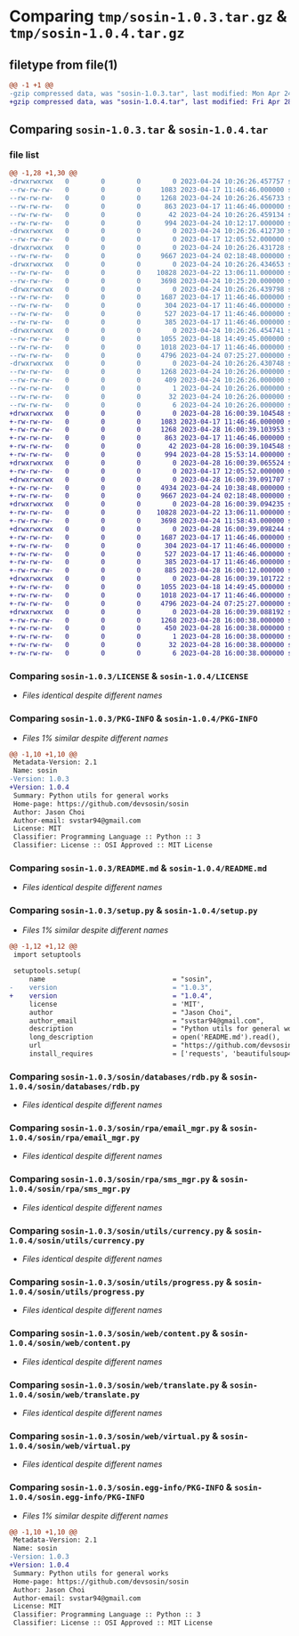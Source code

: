 # Comparing `tmp/sosin-1.0.3.tar.gz` & `tmp/sosin-1.0.4.tar.gz`

## filetype from file(1)

```diff
@@ -1 +1 @@
-gzip compressed data, was "sosin-1.0.3.tar", last modified: Mon Apr 24 10:26:26 2023, max compression
+gzip compressed data, was "sosin-1.0.4.tar", last modified: Fri Apr 28 16:00:39 2023, max compression
```

## Comparing `sosin-1.0.3.tar` & `sosin-1.0.4.tar`

### file list

```diff
@@ -1,28 +1,30 @@
-drwxrwxrwx   0        0        0        0 2023-04-24 10:26:26.457757 sosin-1.0.3/
--rw-rw-rw-   0        0        0     1083 2023-04-17 11:46:46.000000 sosin-1.0.3/LICENSE
--rw-rw-rw-   0        0        0     1268 2023-04-24 10:26:26.456733 sosin-1.0.3/PKG-INFO
--rw-rw-rw-   0        0        0      863 2023-04-17 11:46:46.000000 sosin-1.0.3/README.md
--rw-rw-rw-   0        0        0       42 2023-04-24 10:26:26.459134 sosin-1.0.3/setup.cfg
--rw-rw-rw-   0        0        0      994 2023-04-24 10:12:17.000000 sosin-1.0.3/setup.py
-drwxrwxrwx   0        0        0        0 2023-04-24 10:26:26.412730 sosin-1.0.3/sosin/
--rw-rw-rw-   0        0        0        0 2023-04-17 12:05:52.000000 sosin-1.0.3/sosin/__init__.py
-drwxrwxrwx   0        0        0        0 2023-04-24 10:26:26.431728 sosin-1.0.3/sosin/databases/
--rw-rw-rw-   0        0        0     9667 2023-04-24 02:18:48.000000 sosin-1.0.3/sosin/databases/rdb.py
-drwxrwxrwx   0        0        0        0 2023-04-24 10:26:26.434653 sosin-1.0.3/sosin/rpa/
--rw-rw-rw-   0        0        0    10828 2023-04-22 13:06:11.000000 sosin-1.0.3/sosin/rpa/email_mgr.py
--rw-rw-rw-   0        0        0     3698 2023-04-24 10:25:20.000000 sosin-1.0.3/sosin/rpa/sms_mgr.py
-drwxrwxrwx   0        0        0        0 2023-04-24 10:26:26.439798 sosin-1.0.3/sosin/utils/
--rw-rw-rw-   0        0        0     1687 2023-04-17 11:46:46.000000 sosin-1.0.3/sosin/utils/currency.py
--rw-rw-rw-   0        0        0      304 2023-04-17 11:46:46.000000 sosin-1.0.3/sosin/utils/log.py
--rw-rw-rw-   0        0        0      527 2023-04-17 11:46:46.000000 sosin-1.0.3/sosin/utils/progress.py
--rw-rw-rw-   0        0        0      385 2023-04-17 11:46:46.000000 sosin-1.0.3/sosin/utils/secret.py
-drwxrwxrwx   0        0        0        0 2023-04-24 10:26:26.454741 sosin-1.0.3/sosin/web/
--rw-rw-rw-   0        0        0     1055 2023-04-18 14:49:45.000000 sosin-1.0.3/sosin/web/content.py
--rw-rw-rw-   0        0        0     1018 2023-04-17 11:46:46.000000 sosin-1.0.3/sosin/web/translate.py
--rw-rw-rw-   0        0        0     4796 2023-04-24 07:25:27.000000 sosin-1.0.3/sosin/web/virtual.py
-drwxrwxrwx   0        0        0        0 2023-04-24 10:26:26.430748 sosin-1.0.3/sosin.egg-info/
--rw-rw-rw-   0        0        0     1268 2023-04-24 10:26:26.000000 sosin-1.0.3/sosin.egg-info/PKG-INFO
--rw-rw-rw-   0        0        0      409 2023-04-24 10:26:26.000000 sosin-1.0.3/sosin.egg-info/SOURCES.txt
--rw-rw-rw-   0        0        0        1 2023-04-24 10:26:26.000000 sosin-1.0.3/sosin.egg-info/dependency_links.txt
--rw-rw-rw-   0        0        0       32 2023-04-24 10:26:26.000000 sosin-1.0.3/sosin.egg-info/requires.txt
--rw-rw-rw-   0        0        0        6 2023-04-24 10:26:26.000000 sosin-1.0.3/sosin.egg-info/top_level.txt
+drwxrwxrwx   0        0        0        0 2023-04-28 16:00:39.104548 sosin-1.0.4/
+-rw-rw-rw-   0        0        0     1083 2023-04-17 11:46:46.000000 sosin-1.0.4/LICENSE
+-rw-rw-rw-   0        0        0     1268 2023-04-28 16:00:39.103953 sosin-1.0.4/PKG-INFO
+-rw-rw-rw-   0        0        0      863 2023-04-17 11:46:46.000000 sosin-1.0.4/README.md
+-rw-rw-rw-   0        0        0       42 2023-04-28 16:00:39.104548 sosin-1.0.4/setup.cfg
+-rw-rw-rw-   0        0        0      994 2023-04-28 15:53:14.000000 sosin-1.0.4/setup.py
+drwxrwxrwx   0        0        0        0 2023-04-28 16:00:39.065524 sosin-1.0.4/sosin/
+-rw-rw-rw-   0        0        0        0 2023-04-17 12:05:52.000000 sosin-1.0.4/sosin/__init__.py
+drwxrwxrwx   0        0        0        0 2023-04-28 16:00:39.091707 sosin-1.0.4/sosin/databases/
+-rw-rw-rw-   0        0        0     4934 2023-04-24 10:38:48.000000 sosin-1.0.4/sosin/databases/fs.py
+-rw-rw-rw-   0        0        0     9667 2023-04-24 02:18:48.000000 sosin-1.0.4/sosin/databases/rdb.py
+drwxrwxrwx   0        0        0        0 2023-04-28 16:00:39.094235 sosin-1.0.4/sosin/rpa/
+-rw-rw-rw-   0        0        0    10828 2023-04-22 13:06:11.000000 sosin-1.0.4/sosin/rpa/email_mgr.py
+-rw-rw-rw-   0        0        0     3698 2023-04-24 11:58:43.000000 sosin-1.0.4/sosin/rpa/sms_mgr.py
+drwxrwxrwx   0        0        0        0 2023-04-28 16:00:39.098244 sosin-1.0.4/sosin/utils/
+-rw-rw-rw-   0        0        0     1687 2023-04-17 11:46:46.000000 sosin-1.0.4/sosin/utils/currency.py
+-rw-rw-rw-   0        0        0      304 2023-04-17 11:46:46.000000 sosin-1.0.4/sosin/utils/log.py
+-rw-rw-rw-   0        0        0      527 2023-04-17 11:46:46.000000 sosin-1.0.4/sosin/utils/progress.py
+-rw-rw-rw-   0        0        0      385 2023-04-17 11:46:46.000000 sosin-1.0.4/sosin/utils/secret.py
+-rw-rw-rw-   0        0        0      885 2023-04-28 16:00:12.000000 sosin-1.0.4/sosin/utils/zip.py
+drwxrwxrwx   0        0        0        0 2023-04-28 16:00:39.101722 sosin-1.0.4/sosin/web/
+-rw-rw-rw-   0        0        0     1055 2023-04-18 14:49:45.000000 sosin-1.0.4/sosin/web/content.py
+-rw-rw-rw-   0        0        0     1018 2023-04-17 11:46:46.000000 sosin-1.0.4/sosin/web/translate.py
+-rw-rw-rw-   0        0        0     4796 2023-04-24 07:25:27.000000 sosin-1.0.4/sosin/web/virtual.py
+drwxrwxrwx   0        0        0        0 2023-04-28 16:00:39.088192 sosin-1.0.4/sosin.egg-info/
+-rw-rw-rw-   0        0        0     1268 2023-04-28 16:00:38.000000 sosin-1.0.4/sosin.egg-info/PKG-INFO
+-rw-rw-rw-   0        0        0      450 2023-04-28 16:00:38.000000 sosin-1.0.4/sosin.egg-info/SOURCES.txt
+-rw-rw-rw-   0        0        0        1 2023-04-28 16:00:38.000000 sosin-1.0.4/sosin.egg-info/dependency_links.txt
+-rw-rw-rw-   0        0        0       32 2023-04-28 16:00:38.000000 sosin-1.0.4/sosin.egg-info/requires.txt
+-rw-rw-rw-   0        0        0        6 2023-04-28 16:00:38.000000 sosin-1.0.4/sosin.egg-info/top_level.txt
```

### Comparing `sosin-1.0.3/LICENSE` & `sosin-1.0.4/LICENSE`

 * *Files identical despite different names*

### Comparing `sosin-1.0.3/PKG-INFO` & `sosin-1.0.4/PKG-INFO`

 * *Files 1% similar despite different names*

```diff
@@ -1,10 +1,10 @@
 Metadata-Version: 2.1
 Name: sosin
-Version: 1.0.3
+Version: 1.0.4
 Summary: Python utils for general works
 Home-page: https://github.com/devsosin/sosin
 Author: Jason Choi
 Author-email: svstar94@gmail.com
 License: MIT
 Classifier: Programming Language :: Python :: 3
 Classifier: License :: OSI Approved :: MIT License
```

### Comparing `sosin-1.0.3/README.md` & `sosin-1.0.4/README.md`

 * *Files identical despite different names*

### Comparing `sosin-1.0.3/setup.py` & `sosin-1.0.4/setup.py`

 * *Files 1% similar despite different names*

```diff
@@ -1,12 +1,12 @@
 import setuptools
 
 setuptools.setup(
     name                                = "sosin",
-    version                             = "1.0.3",
+    version                             = "1.0.4",
     license                             = 'MIT',
     author                              = "Jason Choi",
     author_email                        = "svstar94@gmail.com",
     description                         = "Python utils for general works",
     long_description                    = open('README.md').read(),
     url                                 = "https://github.com/devsosin/sosin",
     install_requires                    = ['requests', 'beautifulsoup4', 'PyMySQL',],
```

### Comparing `sosin-1.0.3/sosin/databases/rdb.py` & `sosin-1.0.4/sosin/databases/rdb.py`

 * *Files identical despite different names*

### Comparing `sosin-1.0.3/sosin/rpa/email_mgr.py` & `sosin-1.0.4/sosin/rpa/email_mgr.py`

 * *Files identical despite different names*

### Comparing `sosin-1.0.3/sosin/rpa/sms_mgr.py` & `sosin-1.0.4/sosin/rpa/sms_mgr.py`

 * *Files identical despite different names*

### Comparing `sosin-1.0.3/sosin/utils/currency.py` & `sosin-1.0.4/sosin/utils/currency.py`

 * *Files identical despite different names*

### Comparing `sosin-1.0.3/sosin/utils/progress.py` & `sosin-1.0.4/sosin/utils/progress.py`

 * *Files identical despite different names*

### Comparing `sosin-1.0.3/sosin/web/content.py` & `sosin-1.0.4/sosin/web/content.py`

 * *Files identical despite different names*

### Comparing `sosin-1.0.3/sosin/web/translate.py` & `sosin-1.0.4/sosin/web/translate.py`

 * *Files identical despite different names*

### Comparing `sosin-1.0.3/sosin/web/virtual.py` & `sosin-1.0.4/sosin/web/virtual.py`

 * *Files identical despite different names*

### Comparing `sosin-1.0.3/sosin.egg-info/PKG-INFO` & `sosin-1.0.4/sosin.egg-info/PKG-INFO`

 * *Files 1% similar despite different names*

```diff
@@ -1,10 +1,10 @@
 Metadata-Version: 2.1
 Name: sosin
-Version: 1.0.3
+Version: 1.0.4
 Summary: Python utils for general works
 Home-page: https://github.com/devsosin/sosin
 Author: Jason Choi
 Author-email: svstar94@gmail.com
 License: MIT
 Classifier: Programming Language :: Python :: 3
 Classifier: License :: OSI Approved :: MIT License
```

